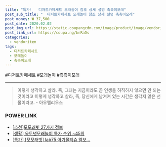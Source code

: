 ```yaml
--- 
title: "특가!   디저트카페세트 모래놀이 참조 상세 설명 촉촉이모래" 
post_sub_title: "  디저트카페세트 모래놀이 참조 상세 설명 촉촉이모래" 
post_money: ₩ 37,500 
post_date: 2020.02.02 
post_img_url: https://static.coupangcdn.com/image/product/image/vendoritem/2019/02/27/3021305260/c539a3a3-5bd8-4268-b6e1-414d128301ea.jpg 
post_link_url: https://coupa.ng/bnRaDs 
categories: 
  - vendoritem 
tags: 
  - 디저트카페세트 
  - 모래놀이 
  - 촉촉이모래 
--- 
```

  #디저트카페세트 #모래놀이 #촉촉이모래 
<hr> 

> 이렇게 생각하고 살라. 즉, 그대는 지금이라도 곧 인생을 하직하지 않으면 안 되는 것이라고 이렇게 생각하고 살라, 즉, 당신에게 남겨져 있는 시간은 생각지 않은 선물이라고. - 아우렐리우스 


### POWER LINK

* <a href="https://blog.naver.com/fasyy4321/221788743338" target="_blank">[추천]모모래빗 27가지 정보</a>
* <a href="https://blog.naver.com/sakai111/221793186078" target="_blank"> [생활] 옥토넛모래놀이 특가 순위 ~45위</a>
* <a href="https://blog.naver.com/an0733/221788984457" target="_blank">[특가] [모모래빗] lab75 아기물티슈 엠보...</a>
